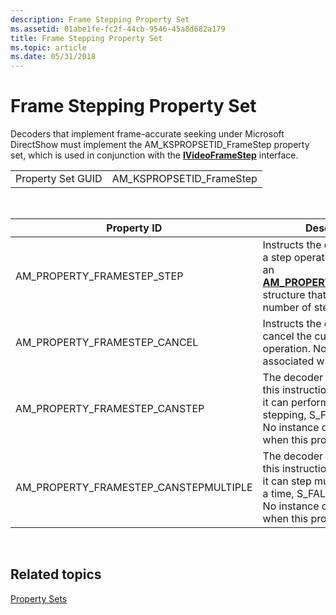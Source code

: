 ```yaml
---
description: Frame Stepping Property Set
ms.assetid: 01abe1fe-fc2f-44cb-9546-45a8d682a179
title: Frame Stepping Property Set
ms.topic: article
ms.date: 05/31/2018
---
```


# Frame Stepping Property Set

Decoders that implement frame-accurate seeking under Microsoft DirectShow must implement the AM\_KSPROPSETID\_FrameStep property set, which is used in conjunction with the [**IVideoFrameStep**](/windows/desktop/api/Strmif/nn-strmif-ivideoframestep) interface.



|                   |                            |
|-------------------|----------------------------|
| Property Set GUID | AM\_KSPROPSETID\_FrameStep |



 



| Property ID                              | Description                                                                                                                                                                     |
|------------------------------------------|---------------------------------------------------------------------------------------------------------------------------------------------------------------------------------|
| AM\_PROPERTY\_FRAMESTEP\_STEP            | Instructs the decoder to begin a step operation and passes an [**AM\_PROPERTY\_FRAMESTEP**](/previous-versions/windows/desktop/api/amvideo/ns-amvideo-am_framestep_step) structure that specifies the number of steps.            |
| AM\_PROPERTY\_FRAMESTEP\_CANCEL          | Instructs the decoder to cancel the current step operation. No instance data is associated with this property.                                                                  |
| AM\_PROPERTY\_FRAMESTEP\_CANSTEP         | The decoder returns S\_OK on this instruction to indicate that it can perform frame stepping, S\_FALSE otherwise. No instance data is passed when this property is set.         |
| AM\_PROPERTY\_FRAMESTEP\_CANSTEPMULTIPLE | The decoder returns S\_OK on this instruction to indicate that it can step multiple frames at a time, S\_FALSE otherwise. No instance data is passed when this property is set. |



 

## Related topics

<dl> <dt>

[Property Sets](property-sets.md)
</dt> </dl>

 

 



